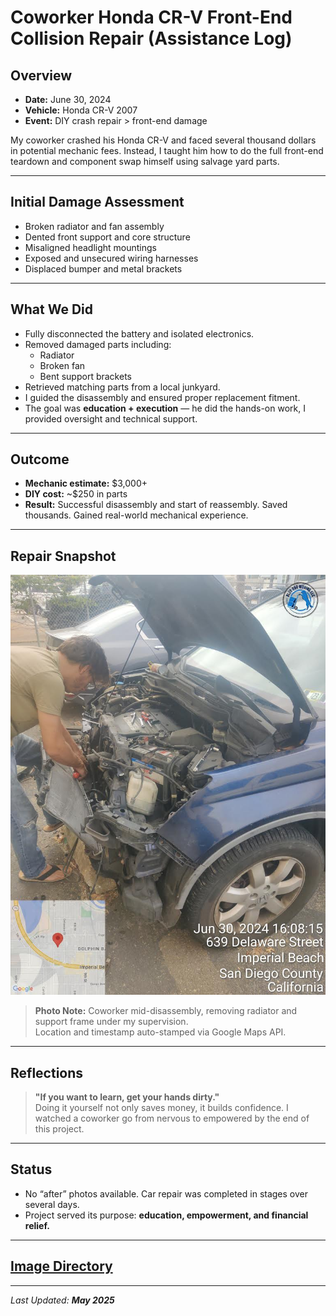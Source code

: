 # Coworker Honda CR-V Front-End Collision Repair (Assistance Log)

## Overview
- **Date:** June 30, 2024  
- **Vehicle:** Honda CR-V 2007
- **Event:** DIY crash repair > front-end damage

My coworker crashed his Honda CR-V and faced several thousand dollars in potential mechanic fees. Instead, I taught him how to do the full front-end teardown and component swap himself using salvage yard parts.

---

## Initial Damage Assessment
- Broken radiator and fan assembly  
- Dented front support and core structure  
- Misaligned headlight mountings  
- Exposed and unsecured wiring harnesses  
- Displaced bumper and metal brackets

---

## What We Did
- Fully disconnected the battery and isolated electronics.
- Removed damaged parts including:
  - Radiator
  - Broken fan
  - Bent support brackets
- Retrieved matching parts from a local junkyard.
- I guided the disassembly and ensured proper replacement fitment.
- The goal was **education + execution** — he did the hands-on work, I provided oversight and technical support.

---

## Outcome
- **Mechanic estimate:** $3,000+  
- **DIY cost:** ~$250 in parts  
- **Result:** Successful disassembly and start of reassembly. Saved thousands. Gained real-world mechanical experience.

---

## Repair Snapshot

![Disassembling Front End (June 30, 2024)](https://github.com/tnauckunas/multi-domain_field_repair_logs/blob/main/assets/vehicle-repair/images/coworker_crash_repair_assist/assisting_coworker_.jpg?raw=true)

> **Photo Note:** Coworker mid-disassembly, removing radiator and support frame under my supervision.  
> Location and timestamp auto-stamped via Google Maps API.

---

## Reflections
> **"If you want to learn, get your hands dirty."**  
Doing it yourself not only saves money, it builds confidence. I watched a coworker go from nervous to empowered by the end of this project.

---

## Status
- No “after” photos available. Car repair was completed in stages over several days.  
- Project served its purpose: **education, empowerment, and financial relief.**

---

## [Image Directory](https://github.com/tnauckunas/multi-domain_field_repair_logs/tree/62216f64a5b9d1ae4b968d8b9a780ba115f153c8/assets/vehicle-repair/images/coworker_crash_repair_assist)

---

_Last Updated: **May 2025**_
